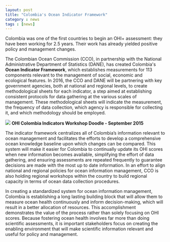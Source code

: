 ```yaml
---
layout: post
title: "Colombia's Ocean Indicator Framework"
category : news 
tags : [news]
---
```


Colombia was one of the first countries to begin an OHI+ assessment: they have been working for 2.5 years. Their work has already yielded positive policy and management changes.  

The Colombian Ocean Commission (CCO), in partnership with the National Administrative Department of Statistics (DANE), has created Colombia's **Ocean Indicator Framework**, which establishes measurements for 113 components relevant to the management of social, economic and ecological features. In 2016, the CCO and DANE will be partnering with key government agencies, both at national and regional levels, to create methodological sheets for each indicator, a step aimed at establishing consistent protocols for data gathering at the various scales of management. These methodological sheets will indicate the measurement, the frequency of data collection, which agency is responsible for collecting it, and which methodology should be employed. 

![](https://docs.google.com/drawings/d/1qQNIYCRKIiTGbXgdlo35DSd3QBABe8WUOuGJ19cRDlY/pub?w=960&h=319)
**OHI Colombia Indicators Workshop Doodle - September 2015**


The indicator framework centralizes all of Colombia’s information relevant to ocean management and facilitates the efforts to develop a comprehensive ocean knowledge baseline upon which changes can be compared. This system will make it easier for Colombia to continually update its OHI scores when new information becomes available, simplifying the effort of data gathering, and ensuring assessments are repeated frequently to guarantee decisions are made with the most up to date information. In an effort to align national and regional policies for ocean information management, CCO is also holding regional workshops within the country to build regional capacity in terms of ocean data collection procedures.

In creating a standardized system for ocean information management, Colombia is establishing a long lasting building block that will allow them to measure ocean health continuously and inform decision-making, which will result in a better allocation of resources. This accomplishment demonstrates the value of the process rather than solely focusing on OHI scores. Because fostering ocean health involves far more than doing scientific assessments, it is important stakeholders focus on creating the enabling environment that will make scientific information relevant and useful for policy and management.
